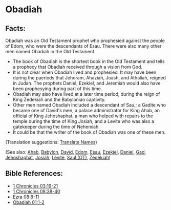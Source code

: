 # Obadiah #

## Facts: ##

Obadiah was an Old Testament prophet who prophesied against the people of Edom, who were the descendants of Esau. There were also many other men named Obadiah in the Old Testament.

* The book of Obadiah is the shortest book in the Old Testament and tells a prophecy that Obadiah received through a vision from God.
* It is not clear when Obadiah lived and prophesied. It may have been during the paeriods that Jehoram, Ahaziah, Joash, and Athaliah, reigned in Judah. The prophets Daniel, Ezekiel, and Jeremiah would also have been prophesying during part of this time.
* Obadiah may also have lived at a later time period, during the reign of King Zedekiah and the Babylonian captivity. 
* Other men named Obadiah included a descendant of Sau,; a Gadite who became one of David's men, a palace administrator for King Ahab, an official of King Jehoshaphat, a man who helped with repairs to the temple during the time of King Josiah, and a Levite who was also a gatekeeper during the time of Nehemiah.
* It could be that the writer of the book of Obadiah was one of these men.

(Translation suggestions: [Translate Names](en/ta-vol1/translate/man/translate-names))

(See also: [Ahab](../other/ahab.md), [Babylon](../other/babylon.md), [David](../other/david.md), [Edom](../other/edom.md), [Esau](../other/esau.md), [Ezekiel](../other/ezekiel.md), [Daniel](../other/daniel.md), [Gad](../other/gad.md), [Jehoshaphat](../other/jehoshaphat.md), [Josiah](../other/josiah.md), [Levite](../other/levite.md), [Saul (OT)](../other/saul.md), [Zedekiah](../other/zedekiah.md))

## Bible References: ##

* [1 Chronicles 03:19-21](en/tn/1ch/help/03/19)
* [1 Chronicles 08:38-40](en/tn/1ch/help/08/38)
* [Ezra 08:8-11](en/tn/ezr/help/08/08)
* [Obadiah 01:1-2](en/tn/oba/help/01/01)